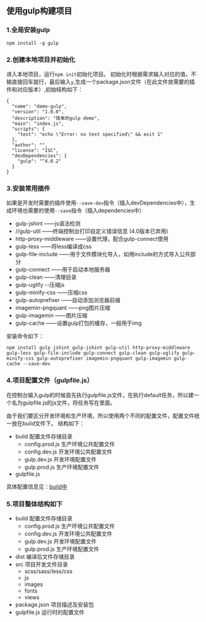 ## 使用gulp构建项目
### 1.全局安装gulp 
```
npm install -g gulp
```

### 2.创建本地项目并初始化
进入本地项目，运行```npm init```初始化项目。
初始化时根据需求输入对应的值，不输直接回车就行，最后输入```y```,生成一个package.json文件（在此文件放需要的插件和对应版本）,初始结构如下：
```
{
  "name": "demo-gulp",
  "version": "1.0.0",
  "description": "简单的gulp demo",
  "main": "index.js",
  "scripts": {
    "test": "echo \"Error: no test specified\" && exit 1"
  },
  "author": "",
  "license": "ISC",
  "devDependencies": {
    "gulp": "^4.0.2"
  }
}
```

### 3.安装常用插件
如果是开发时需要的插件使用```--save-dev```指令（插入devDependencies中），生成环境也需要的使用```--save```指令（插入dependencies中）

* gulp-jshint ——js语法检测
* //gulp-util ——终端控制台打印自定义错误信息 (4.0版本已弃用)
* http-proxy-middleware ——设置代理，配合gulp-connect使用
* gulp-less ——将less编译成css
* gulp-file-include ——用于文件模块化导入，如用include的方式导入公共部分
* gulp-connect ——用于启动本地服务器
* gulp-clean ——清理目录
* gulp-uglify --压缩js
* gulp-minify-css ——压缩css
* gulp-autoprefixer ——自动添加浏览器前缀
* imagemin-pngquant ——png图片压缩
* gulp-imagemin ——图片压缩
* gulp-cache ——设置gulp打包的缓存，一般用于img

安装命令如下：

```npm install gulp jshint gulp-jshint gulp-util http-proxy-middleware gulp-less gulp-file-include gulp-connect gulp-clean gulp-uglify gulp-minify-css gulp-autoprefixer imagemin-pngquant gulp-imagemin gulp-cache --save-dev```

### 4.项目配置文件（gulpfile.js）
在控制台输入gulp的时候首先执行gulpfile.js文件，在执行default任务，所以建一个名为gulpfile.js的js文件，将任务写在里面。

由于我们要区分开发环境和生产环境，所以使用两个不同的配置文件，配置文件统一放在build文件下。
结构如下：
* build    配置文件存储目录
    - config.prod.js    生产环境公共配置文件
    - config.dev.js     开发环境公共配置文件
    - gulp.dev.js       开发环境配置文件
    - gulp.prod.js      生产环境配置文件
* gulpfile.js

具体配置信息见：[build中](https://github.com/wylb/demo-gulp/tree/master/build)
### 5.项目整体结构如下
* build    配置文件存储目录
    - config.prod.js    生产环境公共配置文件
    - config.dev.js     开发环境公共配置文件
    - gulp.dev.js       开发环境配置文件
    - gulp.prod.js      生产环境配置文件
* dist    编译后文件存储目录
* src     项目开发文件目录
    - scss/sass/less/css
    - js
    - images
    - fonts
    - views
* package.json   项目描述及安装包
* gulpfile.js    运行时的配置文件
